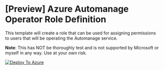 # [Preview] Azure Automanage Operator Role Definition

This template will create a role that can be used for assigning permissions to users that will be operating the Automanage service.

**Note**: This has NOT be thoroughly test and is not supported by Microsoft or myself in any way. Use at your own risk.

[![Deploy To Azure](https://aka.ms/deploytoazurebutton)](https://portal.azure.com/#create/Microsoft.Template/uri/https%3A%2F%2Fraw.githubusercontent.com%2FBpoe%2FAzureTemplates%2Fmain%2FAutomanage-OperatorRoleDefinition%2FAM_OperatorRoleDefinition.template.json)
